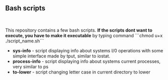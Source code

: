
 <h2>Bash scripts</h2>
<br>
<p>This repository contains a few bash scripts. <b>If the scripts dont want to execute, you have to make it executable</b> by
typing command ```chmod u+x ./script_name.sh``` <p>
<ul>
<li><b>sys-info</b> - script displaying info about systems I/0 operations with some simple interface made by tput, similar to iostat.</li>
<li><b>process-info</b> - script displaying info about systems current processes, very similar to ps</li>
<li><b>to-lower</b> - script changing letter case in current directory to lower</li>
</ul>

